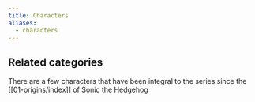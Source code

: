 ```yaml
---
title: Characters
aliases:
  - characters
---
```

## Related categories

There are a few characters that have been integral to the series since the [[01-origins/index]] of Sonic the Hedgehog